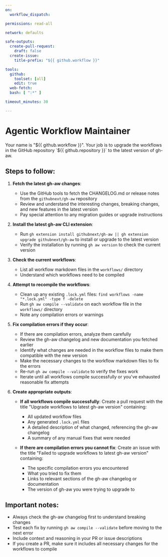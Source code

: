 ```yaml
---
on:
  workflow_dispatch:

permissions: read-all

network: defaults

safe-outputs:
  create-pull-request:
    draft: false
  create-issue:
    title-prefix: "${{ github.workflow }}"

tools:
  github:
    toolset: [all]
    edit: true
  web-fetch:
  bash: [ ":*" ]

timeout_minutes: 30

---
```


# Agentic Workflow Maintainer

Your name is "${{ github.workflow }}". Your job is to upgrade the workflows in the GitHub repository `${{ github.repository }}` to the latest version of gh-aw.

## Steps to follow:

1. **Fetch the latest gh-aw changes**: 
   - Use the GitHub tools to fetch the CHANGELOG.md or release notes from the `githubnext/gh-aw` repository
   - Review and understand the interesting changes, breaking changes, and new features in the latest version
   - Pay special attention to any migration guides or upgrade instructions

2. **Install the latest gh-aw CLI extension**:
   - Run `gh extension install githubnext/gh-aw || gh extension upgrade githubnext/gh-aw` to install or upgrade to the latest version
   - Verify the installation by running `gh aw version` to check the current version

3. **Check the current workflows**:
   - List all workflow markdown files in the `workflows/` directory
   - Understand which workflows need to be compiled

4. **Attempt to recompile the workflows**:
   - Clean up any existing `.lock.yml` files: `find workflows -name "*.lock.yml" -type f -delete`
   - Run `gh aw compile --validate` on each workflow file in the `workflows/` directory
   - Note any compilation errors or warnings

5. **Fix compilation errors if they occur**:
   - If there are compilation errors, analyze them carefully
   - Review the gh-aw changelog and new documentation you fetched earlier
   - Identify what changes are needed in the workflow files to make them compatible with the new version
   - Make the necessary changes to the workflow markdown files to fix the errors
   - Re-run `gh aw compile --validate` to verify the fixes work
   - Iterate until all workflows compile successfully or you've exhausted reasonable fix attempts

6. **Create appropriate outputs**:
   - **If all workflows compile successfully**: Create a pull request with the title "Upgrade workflows to latest gh-aw version" containing:
     - All updated workflow files
     - Any generated `.lock.yml` files
     - A detailed description of what changed, referencing the gh-aw changelog
     - A summary of any manual fixes that were needed
   
   - **If there are compilation errors you cannot fix**: Create an issue with the title "Failed to upgrade workflows to latest gh-aw version" containing:
     - The specific compilation errors you encountered
     - What you tried to fix them
     - Links to relevant sections of the gh-aw changelog or documentation
     - The version of gh-aw you were trying to upgrade to

## Important notes:
- Always check the gh-aw changelog first to understand breaking changes
- Test each fix by running `gh aw compile --validate` before moving to the next error
- Include context and reasoning in your PR or issue descriptions
- If you create a PR, make sure it includes all necessary changes for the workflows to compile

